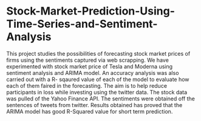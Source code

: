 # Stock-Market-Prediction-Using-Time-Series-and-Sentiment-Analysis
This project studies the possibilities of forecasting stock market prices of firms using the sentiments captured via web scrapping. We have experimented with stock market price of Tesla and Moderna using sentiment analysis and ARIMA model. An accuracy analysis was also carried out with a R- sqaured value of each of the model to evaluate how each of them faired in the forecasting. The aim is to help reduce participants in loss while investing using the twitter data. The stock data was pulled of the Yahoo Finance API. The sentiments were obtained off the sentences of tweets from twitter. Results obtained has proved that the ARIMA model has good R-Squared value for short term prediction.

